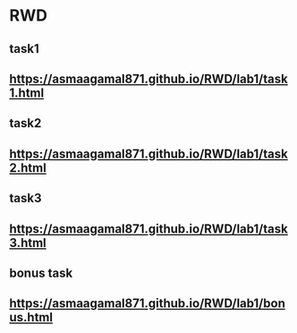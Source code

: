 # RWD
task1
------
https://asmaagamal871.github.io/RWD/lab1/task1.html
----------------------------------------------------
task2
-----
https://asmaagamal871.github.io/RWD/lab1/task2.html
----------------------------------------------------
task3
-----
https://asmaagamal871.github.io/RWD/lab1/task3.html
----------------------------------------------------
bonus task
----------
https://asmaagamal871.github.io/RWD/lab1/bonus.html
----------------------------------------------------

